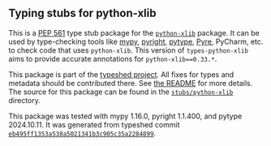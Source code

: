 ## Typing stubs for python-xlib

This is a [PEP 561](https://peps.python.org/pep-0561/)
type stub package for the [`python-xlib`](https://github.com/python-xlib/python-xlib) package.
It can be used by type-checking tools like
[mypy](https://github.com/python/mypy/),
[pyright](https://github.com/microsoft/pyright),
[pytype](https://github.com/google/pytype/),
[Pyre](https://pyre-check.org/),
PyCharm, etc. to check code that uses `python-xlib`. This version of
`types-python-xlib` aims to provide accurate annotations for
`python-xlib==0.33.*`.

This package is part of the [typeshed project](https://github.com/python/typeshed).
All fixes for types and metadata should be contributed there.
See [the README](https://github.com/python/typeshed/blob/main/README.md)
for more details. The source for this package can be found in the
[`stubs/python-xlib`](https://github.com/python/typeshed/tree/main/stubs/python-xlib)
directory.

This package was tested with
mypy 1.16.0,
pyright 1.1.400,
and pytype 2024.10.11.
It was generated from typeshed commit
[`eb495ff1353a538a5021341b3c905c35a2284899`](https://github.com/python/typeshed/commit/eb495ff1353a538a5021341b3c905c35a2284899).